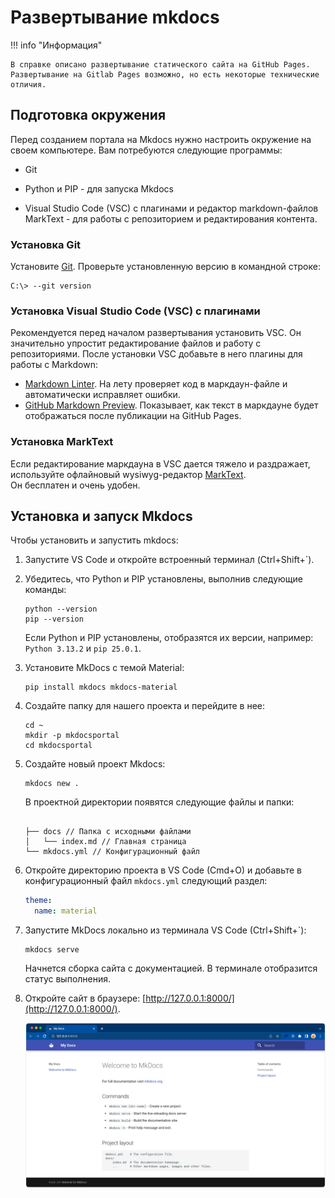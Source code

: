 # Развертывание mkdocs

!!! info "Информация"

    В справке описано развертывание статического сайта на GitHub Pages.  
    Развертывание на Gitlab Pages возможно, но есть некоторые технические отличия.

## Подготовка окружения

Перед созданием портала на Mkdocs нужно настроить окружение на своем компьютере. Вам потребуются следующие программы:

- Git
  
- Python и PIP - для запуска Mkdocs
  
- Visual Studio Code (VSC) с плагинами и редактор markdown-файлов MarkText - для работы с репозиторием и редактирования контента.

### Установка Git

Установите [Git](https://git-scm.com/). Проверьте установленную версию в командной строке:

```
C:\> --git version
```

### Установка Visual Studio Code (VSC) с плагинами

Рекомендуется перед началом развертывания установить VSC. Он значительно упростит редактирование файлов и работу с репозиториями.
После установки VSC добавьте в него плагины для работы с Markdown:  

- [Markdown Linter](https://marketplace.visualstudio.com/items?itemName=DavidAnson.vscode-markdownlint). На лету проверяет код в маркдаун-файле и автоматически исправляет ошибки.  
- [GitHub Markdown Preview](https://marketplace.visualstudio.com/items?itemName=bierner.github-markdown-preview). Показывает, как текст в маркдауне будет отображаться после публикации на GitHub Pages.  

### Установка MarkText

Если редактирование маркдауна в VSC дается тяжело и раздражает, используйте офлайновый wysiwyg-редактор [MarkText](https://www.marktext.cc/).  
Он бесплатен и очень удобен.

## Установка и запуск Mkdocs

Чтобы установить и запустить mkdocs:

1. Запустите VS Code и откройте встроенный терминал (Ctrl+Shift+`).
2. Убедитесь, что Python и PIP установлены, выполнив следующие команды:  

    ```
    python --version  
    pip --version
    ```

    Если Python и PIP установлены, отобразятся их версии, например:  
     ``Python 3.13.2`` и ``pip 25.0.1``.  

3. Установите MkDocs с темой Material:  

    ```
    pip install mkdocs mkdocs-material
    ```  

4. Создайте папку для нашего проекта и перейдите в нее:  

    ```
    cd ~
    mkdir -p mkdocsportal
    cd mkdocsportal
    ```

5. Создайте новый проект Mkdocs:  

    ```
    mkdocs new .
    ```

    В проектной директории появятся следующие файлы и папки:  

    ```
    
    ├── docs // Папка с исходными файлами
    │   └── index.md // Главная страница
    └── mkdocs.yml // Конфигурационный файл
    ```

6. Откройте директорию проекта в VS Code (Cmd+O) и добавьте в конфигурационный файл `mkdocs.yml` следующий раздел:

    ```yml
    theme:  
      name: material  
    ```

7. Запустите MkDocs локально из терминала VS Code (Ctrl+Shift+`):
    ```
    mkdocs serve
    ```
    Начнется сборка сайта с документацией. В терминале отобразится статус выполнения. 

8. Откройте сайт в браузере: [http://127.0.0.1:8000/](http://127.0.0.1:8000/).

    ![Главная страница](img/mainpage.png)
